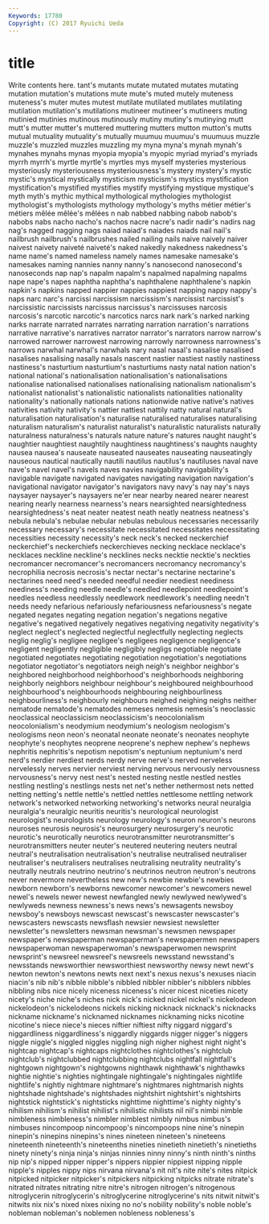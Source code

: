 ```yaml
---
Keywords: 17780 
Copyright: (C) 2017 Ryuichi Ueda
---
```


# title

Write contents here.
tant's mutants mutate mutated
mutates mutating mutation mutation's mutations mute mute's muted mutely muteness
muteness's muter mutes mutest mutilate mutilated mutilates mutilating mutilation mutilation's
mutilations mutineer mutineer's mutineers muting mutinied mutinies mutinous mutinously mutiny
mutiny's mutinying mutt mutt's mutter mutter's muttered muttering mutters mutton
mutton's mutts mutual mutuality mutuality's mutually muumuu muumuu's muumuus muzzle
muzzle's muzzled muzzles muzzling my myna myna's mynah mynah's mynahes
mynahs mynas myopia myopia's myopic myriad myriad's myriads myrrh myrrh's
myrtle myrtle's myrtles mys myself mysteries mysterious mysteriously mysteriousness mysteriousness's
mystery mystery's mystic mystic's mystical mystically mysticism mysticism's mystics mystification
mystification's mystified mystifies mystify mystifying mystique mystique's myth myth's mythic
mythical mythological mythologies mythologist mythologist's mythologists mythology mythology's myths métier
métier's métiers mêlée mêlée's mêlées n nab nabbed nabbing nabob
nabob's nabobs nabs nacho nacho's nachos nacre nacre's nadir nadir's
nadirs nag nag's nagged nagging nags naiad naiad's naiades naiads
nail nail's nailbrush nailbrush's nailbrushes nailed nailing nails naive naively
naiver naivest naivety naiveté naiveté's naked nakedly nakedness nakedness's name
name's named nameless namely names namesake namesake's namesakes naming nannies
nanny nanny's nanosecond nanosecond's nanoseconds nap nap's napalm napalm's napalmed
napalming napalms nape nape's napes naphtha naphtha's naphthalene naphthalene's napkin
napkin's napkins napped nappier nappies nappiest napping nappy nappy's naps
narc narc's narcissi narcissism narcissism's narcissist narcissist's narcissistic narcissists narcissus
narcissus's narcissuses narcosis narcosis's narcotic narcotic's narcotics narcs nark nark's
narked narking narks narrate narrated narrates narrating narration narration's narrations
narrative narrative's narratives narrator narrator's narrators narrow narrow's narrowed narrower
narrowest narrowing narrowly narrowness narrowness's narrows narwhal narwhal's narwhals nary
nasal nasal's nasalise nasalised nasalises nasalising nasally nasals nascent nastier
nastiest nastily nastiness nastiness's nasturtium nasturtium's nasturtiums nasty natal nation
nation's national national's nationalisation nationalisation's nationalisations nationalise nationalised nationalises nationalising
nationalism nationalism's nationalist nationalist's nationalistic nationalists nationalities nationality nationality's nationally
nationals nations nationwide native native's natives nativities nativity nativity's nattier
nattiest nattily natty natural natural's naturalisation naturalisation's naturalise naturalised naturalises
naturalising naturalism naturalism's naturalist naturalist's naturalistic naturalists naturally naturalness naturalness's
naturals nature nature's natures naught naught's naughtier naughtiest naughtily naughtiness
naughtiness's naughts naughty nausea nausea's nauseate nauseated nauseates nauseating nauseatingly
nauseous nautical nautically nautili nautilus nautilus's nautiluses naval nave nave's
navel navel's navels naves navies navigability navigability's navigable navigate navigated
navigates navigating navigation navigation's navigational navigator navigator's navigators navy navy's
nay nay's nays naysayer naysayer's naysayers ne'er near nearby neared
nearer nearest nearing nearly nearness nearness's nears nearsighted nearsightedness nearsightedness's
neat neater neatest neath neatly neatness neatness's nebula nebula's nebulae
nebular nebulas nebulous necessaries necessarily necessary necessary's necessitate necessitated necessitates
necessitating necessities necessity necessity's neck neck's necked neckerchief neckerchief's neckerchiefs
neckerchieves necking necklace necklace's necklaces neckline neckline's necklines necks necktie
necktie's neckties necromancer necromancer's necromancers necromancy necromancy's necrophilia necrosis necrosis's
nectar nectar's nectarine nectarine's nectarines need need's needed needful needier
neediest neediness neediness's needing needle needle's needled needlepoint needlepoint's needles
needless needlessly needlework needlework's needling needn't needs needy nefarious nefariously
nefariousness nefariousness's negate negated negates negating negation negation's negations negative
negative's negatived negatively negatives negativing negativity negativity's neglect neglect's neglected
neglectful neglectfully neglecting neglects neglig neglig's negligee negligee's negligees negligence
negligence's negligent negligently negligible negligibly negligs negotiable negotiate negotiated negotiates
negotiating negotiation negotiation's negotiations negotiator negotiator's negotiators neigh neigh's neighbor
neighbor's neighbored neighborhood neighborhood's neighborhoods neighboring neighborly neighbors neighbour neighbour's
neighboured neighbourhood neighbourhood's neighbourhoods neighbouring neighbourliness neighbourliness's neighbourly neighbours neighed
neighing neighs neither nematode nematode's nematodes nemeses nemesis nemesis's neoclassic
neoclassical neoclassicism neoclassicism's neocolonialism neocolonialism's neodymium neodymium's neologism neologism's neologisms
neon neon's neonatal neonate neonate's neonates neophyte neophyte's neophytes neoprene
neoprene's nephew nephew's nephews nephritis nephritis's nepotism nepotism's neptunium neptunium's
nerd nerd's nerdier nerdiest nerds nerdy nerve nerve's nerved nerveless
nervelessly nerves nervier nerviest nerving nervous nervously nervousness nervousness's nervy
nest nest's nested nesting nestle nestled nestles nestling nestling's nestlings
nests net net's nether nethermost nets netted netting netting's nettle
nettle's nettled nettles nettlesome nettling network network's networked networking networking's
networks neural neuralgia neuralgia's neuralgic neuritis neuritis's neurological neurologist neurologist's
neurologists neurology neurology's neuron neuron's neurons neuroses neurosis neurosis's neurosurgery
neurosurgery's neurotic neurotic's neurotically neurotics neurotransmitter neurotransmitter's neurotransmitters neuter neuter's
neutered neutering neuters neutral neutral's neutralisation neutralisation's neutralise neutralised neutraliser
neutraliser's neutralisers neutralises neutralising neutrality neutrality's neutrally neutrals neutrino neutrino's
neutrinos neutron neutron's neutrons never nevermore nevertheless new new's newbie
newbie's newbies newborn newborn's newborns newcomer newcomer's newcomers newel newel's
newels newer newest newfangled newly newlywed newlywed's newlyweds newness newness's
news news's newsagents newsboy newsboy's newsboys newscast newscast's newscaster newscaster's
newscasters newscasts newsflash newsier newsiest newsletter newsletter's newsletters newsman newsman's
newsmen newspaper newspaper's newspaperman newspaperman's newspapermen newspapers newspaperwoman newspaperwoman's newspaperwomen
newsprint newsprint's newsreel newsreel's newsreels newsstand newsstand's newsstands newsworthier newsworthiest
newsworthy newsy newt newt's newton newton's newtons newts next next's
nexus nexus's nexuses niacin niacin's nib nib's nibble nibble's nibbled
nibbler nibbler's nibblers nibbles nibbling nibs nice nicely niceness niceness's
nicer nicest niceties nicety nicety's niche niche's niches nick nick's
nicked nickel nickel's nickelodeon nickelodeon's nickelodeons nickels nicking nicknack nicknack's
nicknacks nickname nickname's nicknamed nicknames nicknaming nicks nicotine nicotine's niece
niece's nieces niftier niftiest nifty niggard niggard's niggardliness niggardliness's niggardly
niggards nigger nigger's niggers niggle niggle's niggled niggles niggling nigh
nigher nighest night night's nightcap nightcap's nightcaps nightclothes nightclothes's nightclub
nightclub's nightclubbed nightclubbing nightclubs nightfall nightfall's nightgown nightgown's nightgowns nighthawk
nighthawk's nighthawks nightie nightie's nighties nightingale nightingale's nightingales nightlife nightlife's
nightly nightmare nightmare's nightmares nightmarish nights nightshade nightshade's nightshades nightshirt
nightshirt's nightshirts nightstick nightstick's nightsticks nighttime nighttime's nighty nighty's nihilism
nihilism's nihilist nihilist's nihilistic nihilists nil nil's nimbi nimble nimbleness
nimbleness's nimbler nimblest nimbly nimbus nimbus's nimbuses nincompoop nincompoop's nincompoops
nine nine's ninepin ninepin's ninepins ninepins's nines nineteen nineteen's nineteens
nineteenth nineteenth's nineteenths nineties ninetieth ninetieth's ninetieths ninety ninety's ninja
ninja's ninjas ninnies ninny ninny's ninth ninth's ninths nip nip's
nipped nipper nipper's nippers nippier nippiest nipping nipple nipple's nipples
nippy nips nirvana nirvana's nit nit's nite nite's nites nitpick
nitpicked nitpicker nitpicker's nitpickers nitpicking nitpicks nitrate nitrate's nitrated nitrates
nitrating nitre nitre's nitrogen nitrogen's nitrogenous nitroglycerin nitroglycerin's nitroglycerine nitroglycerine's
nits nitwit nitwit's nitwits nix nix's nixed nixes nixing no
no's nobility nobility's noble noble's nobleman nobleman's noblemen nobleness nobleness's
